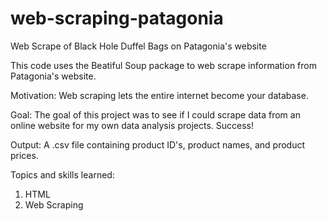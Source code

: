 # web-scraping-patagonia
Web Scrape of Black Hole Duffel Bags on Patagonia's website

This code uses the Beatiful Soup package to web scrape information from Patagonia's website.

Motivation:
Web scraping lets the entire internet become your database.

Goal: The goal of this project was to see if I could scrape data from an online website for my own data analysis projects. Success!

Output: A .csv file containing product ID's, product names, and product prices.

Topics and skills learned:
1. HTML
2. Web Scraping
